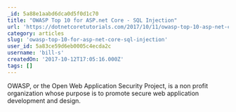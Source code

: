 ```yaml
---
_id: 5a88e1aabd6dca0d5f0d1c70
title: "OWASP Top 10 for ASP.net Core - SQL Injection"
url: 'https://dotnetcoretutorials.com/2017/10/11/owasp-top-10-asp-net-core-sql-injection/'
category: articles
slug: 'owasp-top-10-for-asp-net-core-sql-injection'
user_id: 5a83ce59d6eb0005c4ecda2c
username: 'bill-s'
createdOn: '2017-10-12T17:05:16.000Z'
tags: []
---
```


OWASP, or the Open Web Application Security Project, is a non profit organization whose purpose is to promote secure web application development and design. 
